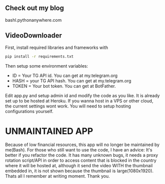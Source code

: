## Check out my blog
bashl.pythonanywhere.com

## VideoDownloader
First, install required libraries and frameworks with

```bash
pip install -r requirements.txt
```

Then setup some environment variables:
- ID = Your TG API id. You can get at my.telegram.org
- HASH = your TG API hash. You can get at my.telegram.org
- TOKEN = Your bot token. You can get at BotFather.

Edit app.py and setup admin id and modify the code as you like. It is already set up to be hosted at Heroku. If you wanna host in a VPS or other cloud, the current settings wont work. You will need to setup hosting configurations yourself.

# UNMAINTAINED APP
Because of low financial resources, this app will no longer be maintained by me(Bash). For those who still want to use the code, I have an advice: It's better if you refactor the code. It has many unknown bugs, it needs a proxy rotation script/API in order to access content that is blocked in the country where it will be hosted at, although it send the video WITH the thumbnail embedded in, it is not shown because the thumbnail is large(1080x1920). Thats all I remember at writing moment. Thank you.
